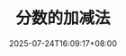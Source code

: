 ---
weight: 120
title: "分数的加减法"
description: ""
icon: "article"
date: "2025-07-24T16:09:17+08:00"
lastmod: "2025-07-24T16:09:17+08:00"
draft: true
toc: true
---